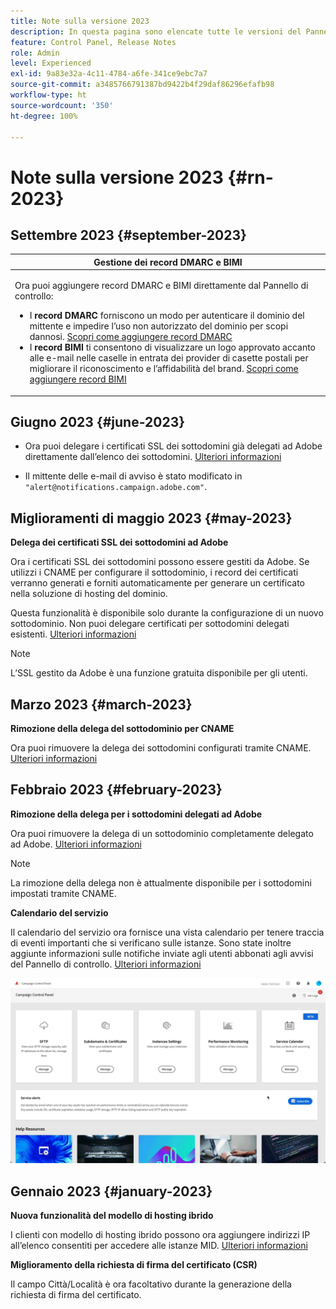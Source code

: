 ```yaml
---
title: Note sulla versione 2023
description: In questa pagina sono elencate tutte le versioni del Pannello di controllo del 2023.
feature: Control Panel, Release Notes
role: Admin
level: Experienced
exl-id: 9a83e32a-4c11-4784-a6fe-341ce9ebc7a7
source-git-commit: a3485766791387bd9422b4f29daf86296efafb98
workflow-type: ht
source-wordcount: '350'
ht-degree: 100%

---
```


# Note sulla versione 2023 {#rn-2023}

## Settembre 2023 {#september-2023}

<table>
<thead>
<tr>
<th><strong>Gestione dei record DMARC e BIMI</strong><br/></th>
</tr>
</thead>
<tbody>
<tr>
<td>
<p><p>Ora puoi aggiungere record DMARC e BIMI direttamente dal Pannello di controllo:

<ul><li>I <strong>record DMARC</strong> forniscono un modo per autenticare il dominio del mittente e impedire l’uso non autorizzato del dominio per scopi dannosi. <a href="../subdomains-certificates/using/dmarc.md">Scopri come aggiungere record DMARC</a></li>
<li>I <strong>record BIMI</strong> ti consentono di visualizzare un logo approvato accanto alle e-mail nelle caselle in entrata dei provider di casette postali per migliorare il riconoscimento e l’affidabilità del brand. <a href="../subdomains-certificates/using/bimi.md">Scopri come aggiungere record BIMI</a></li></ul>
</td>
</tr>
</tbody>
</table>

## Giugno 2023 {#june-2023}

* Ora puoi delegare i certificati SSL dei sottodomini già delegati ad Adobe direttamente dall’elenco dei sottodomini. [Ulteriori informazioni](../subdomains-certificates/using/delegate-ssl.md)

* Il mittente delle e-mail di avviso è stato modificato in `"alert@notifications.campaign.adobe.com"`.

## Miglioramenti di maggio 2023 {#may-2023}

**Delega dei certificati SSL dei sottodomini ad Adobe**

Ora i certificati SSL dei sottodomini possono essere gestiti da Adobe. Se utilizzi i CNAME per configurare il sottodominio, i record dei certificati verranno generati e forniti automaticamente per generare un certificato nella soluzione di hosting del dominio.

Questa funzionalità è disponibile solo durante la configurazione di un nuovo sottodominio. Non puoi delegare certificati per sottodomini delegati esistenti. [Ulteriori informazioni](../subdomains-certificates/using/setting-up-new-subdomain.md)

>[!NOTE]
>
>L’SSL gestito da Adobe è una funzione gratuita disponibile per gli utenti.

## Marzo 2023 {#march-2023}

**Rimozione della delega del sottodominio per CNAME**

Ora puoi rimuovere la delega dei sottodomini configurati tramite CNAME. [Ulteriori informazioni](../subdomains-certificates/using/remove-delegated-subdomains.md)

## Febbraio 2023 {#february-2023}

**Rimozione della delega per i sottodomini delegati ad Adobe**

Ora puoi rimuovere la delega di un sottodominio completamente delegato ad Adobe. [Ulteriori informazioni](../subdomains-certificates/using/remove-delegated-subdomains.md)

>[!NOTE]
>
>La rimozione della delega non è attualmente disponibile per i sottodomini impostati tramite CNAME.

**Calendario del servizio**

Il calendario del servizio ora fornisce una vista calendario per tenere traccia di eventi importanti che si verificano sulle istanze. Sono state inoltre aggiunte informazioni sulle notifiche inviate agli utenti abbonati agli avvisi del Pannello di controllo. [Ulteriori informazioni](../service-events/service-events.md)

![](assets/do-not-localize/gif-calendar.gif)

## Gennaio 2023 {#january-2023}

**Nuova funzionalità del modello di hosting ibrido**

I clienti con modello di hosting ibrido possono ora aggiungere indirizzi IP all’elenco consentiti per accedere alle istanze MID. [Ulteriori informazioni](../instances-settings/using/ip-allow-listing-instance-access.md)

**Miglioramento della richiesta di firma del certificato (CSR)**

Il campo Città/Località è ora facoltativo durante la generazione della richiesta di firma del certificato.
